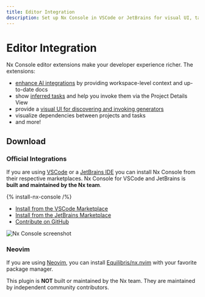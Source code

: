 ```yaml
---
title: Editor Integration
description: Set up Nx Console in VSCode or JetBrains for visual UI, task management, code generation, and enhanced AI assistance in your Nx workspace.
---
```


# Editor Integration

Nx Console editor extensions make your developer experience richer. The extensions:

- [enhance AI integrations](/features/enhance-AI) by providing workspace-level context and up-to-date docs
- show [inferred tasks](/concepts/inferred-tasks) and help you invoke them via the Project Details View
- provide a [visual UI for discovering and invoking generators](/recipes/nx-console/console-generate-command)
- visualize dependencies between projects and tasks
- and more!

## Download

### Official Integrations

If you are using [VSCode](https://code.visualstudio.com/) or a [JetBrains IDE](https://www.jetbrains.com/) you can install Nx Console from their respective marketplaces. Nx Console for VSCode and JetBrains is **built and maintained by the Nx team**.

{% install-nx-console /%}

- [Install from the VSCode Marketplace](https://marketplace.visualstudio.com/items?itemName=nrwl.angular-console)
- [Install from the JetBrains Marketplace](https://plugins.jetbrains.com/plugin/21060-nx-console)
- [Contribute on GitHub](https://github.com/nrwl/nx-console)

![Nx Console screenshot](/shared/images/nx-console/nx-console-screenshot.webp)

### Neovim

If you are using [Neovim](https://neovim.io/), you can install [Equilibris/nx.nvim](https://github.com/Equilibris/nx.nvim) with your favorite package manager.

This plugin is **NOT** built or maintained by the Nx team. They are maintained by independent community contributors.
